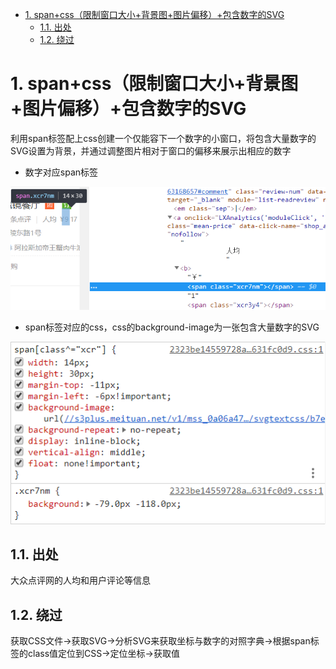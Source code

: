 <!-- TOC -->

- [1. span+css（限制窗口大小+背景图+图片偏移）+包含数字的SVG](#1-spancss限制窗口大小背景图图片偏移包含数字的svg)
    - [1.1. 出处](#11-出处)
    - [1.2. 绕过](#12-绕过)

<!-- /TOC -->
# 1. span+css（限制窗口大小+背景图+图片偏移）+包含数字的SVG
利用span标签配上css创建一个仅能容下一个数字的小窗口，将包含大量数字的SVG设置为背景，并通过调整图片相对于窗口的偏移来展示出相应的数字
* 数字对应span标签

![span](../photo/爬虫_反爬措施收集_SVG_span.jpg)
* span标签对应的css，css的background-image为一张包含大量数字的SVG

![css](../photo/爬虫_反爬措施收集_SVG_css.jpg)
## 1.1. 出处
大众点评网的人均和用户评论等信息
## 1.2. 绕过
获取CSS文件->获取SVG->分析SVG来获取坐标与数字的对照字典->根据span标签的class值定位到CSS->定位坐标->获取值

